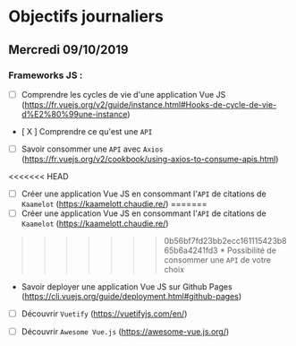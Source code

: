 # Objectifs journaliers

## Mercredi 09/10/2019


### Frameworks JS : 

  * [  ] Comprendre les cycles de vie d'une application Vue JS
    (https://fr.vuejs.org/v2/guide/instance.html#Hooks-de-cycle-de-vie-d%E2%80%99une-instance)

  * [ X ] Comprendre ce qu'est une `API`

  * [  ] Savoir consommer une `API` avec `Axios`
    (https://fr.vuejs.org/v2/cookbook/using-axios-to-consume-apis.html)

<<<<<<< HEAD
  * [  ] Créer une application Vue JS en consommant l'`API` de citations de `Kaamelot` (https://kaamelott.chaudie.re/)
=======
  * [ ] Créer une application Vue JS en consommant l'`API` de citations de
    `Kaamelot` (https://kaamelott.chaudie.re/)
>>>>>>> 0b56bf7fd23bb2ecc161115423b865b6a4241fd3
    * Possibilité de consommer une `API` de votre choix

  * Savoir deployer une application Vue JS sur Github Pages
    (https://cli.vuejs.org/guide/deployment.html#github-pages)

  * [  ] Découvrir `Vuetify` (https://vuetifyjs.com/en/)

  * [  ] Découvrir `Awesome Vue.js` (https://awesome-vue.js.org/)
